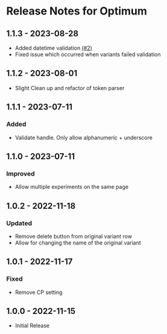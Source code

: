 # Release Notes for Optimum

## 1.1.3 - 2023-08-28
- Added datetime validation [(#2)](https://github.com/matfish2/craft-optimum/issues/2)
- Fixed issue which occurred when variants failed validation

## 1.1.2 - 2023-08-01
- Slight Clean up and refactor of token parser

## 1.1.1 - 2023-07-11
### Added
- Validate handle. Only allow alphanumeric + underscore

## 1.1.0 - 2023-07-11
### Improved
- Allow multiple experiments on the same page

## 1.0.2 - 2022-11-18
### Updated
- Remove delete button from original variant row
- Allow for changing the name of the original variant 

## 1.0.1 - 2022-11-17
### Fixed
- Remove CP setting

## 1.0.0 - 2022-11-15
- Initial Release